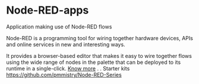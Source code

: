 # Node-RED-apps
Application making use of Node-RED flows

Node-RED is a programming tool for wiring together hardware devices, APIs and online services in new and interesting ways.

It provides a browser-based editor that makes it easy to wire together flows using the wide range of nodes in the palette that can be deployed to its runtime in a single-click.
[Know more](https://nodered.org/)
.
.
Starter kits 
https://github.com/pmmistry/Node-RED-Series
 

